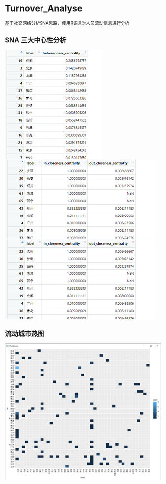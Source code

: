 # Turnover_Analyse
基于社交网络分析SNA思路，使用R语言对人员流动信息进行分析

## SNA 三大中心性分析
![betweenness_centrality](https://github.com/dddddkio/Turnover_Analyse/blob/main/img/betweenness_centrality.png?raw=true)
![closeness_centrality](https://github.com/dddddkio/Turnover_Analyse/blob/main/img/closeness_centrality.png?raw=true)
![degree_centrality](https://github.com/dddddkio/Turnover_Analyse/blob/main/img/closeness_centrality.png?raw=true)

## 流动城市热图
![heatmap](https://github.com/dddddkio/Turnover_Analyse/blob/main/img/heatmap.png?raw=true)
